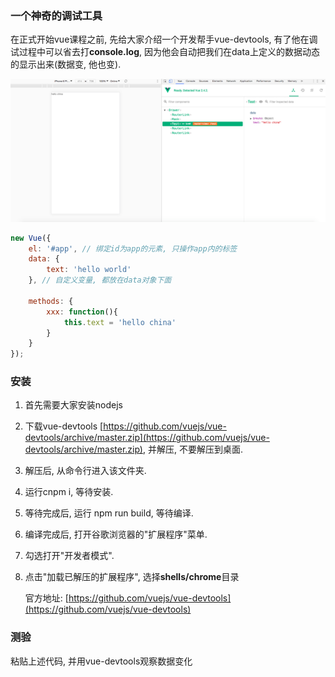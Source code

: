 ### 一个神奇的调试工具

在正式开始vue课程之前, 先给大家介绍一个开发帮手vue-devtools, 有了他在调试过程中可以省去打**console.log**, 因为他会自动把我们在data上定义的数据动态的显示出来\(数据变, 他也变\).

![](/assets/vue-devtools.png)

```js
new Vue({
    el: '#app', // 绑定id为app的元素, 只操作app内的标签
    data: {
        text: 'hello world'
    }, // 自定义变量, 都放在data对象下面

    methods: {
        xxx: function(){
            this.text = 'hello china'
        }
    }
});
```

### 安装

1. 首先需要大家安装nodejs
2. 下载vue-devtools [https://github.com/vuejs/vue-devtools/archive/master.zip](https://github.com/vuejs/vue-devtools/archive/master.zip), 并解压, 不要解压到桌面.
3. 解压后, 从命令行进入该文件夹.
4. 运行cnpm i, 等待安装.
5. 等待完成后, 运行 npm run build, 等待编译.
6. 编译完成后, 打开谷歌浏览器的"扩展程序"菜单.
7. 勾选打开"开发者模式".
8. 点击"加载已解压的扩展程序", 选择**shells/chrome**目录

   官方地址: [https://github.com/vuejs/vue-devtools](https://github.com/vuejs/vue-devtools)

### 测验

粘贴上述代码, 并用vue-devtools观察数据变化

